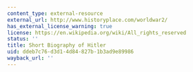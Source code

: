 ```yaml
---
content_type: external-resource
external_url: http://www.historyplace.com/worldwar2/
has_external_license_warning: true
license: https://en.wikipedia.org/wiki/All_rights_reserved
status: ''
title: Short Biography of Hitler
uid: ddeb7c76-d3d1-4d84-827b-1b3ad9e89986
wayback_url: ''
---
```

